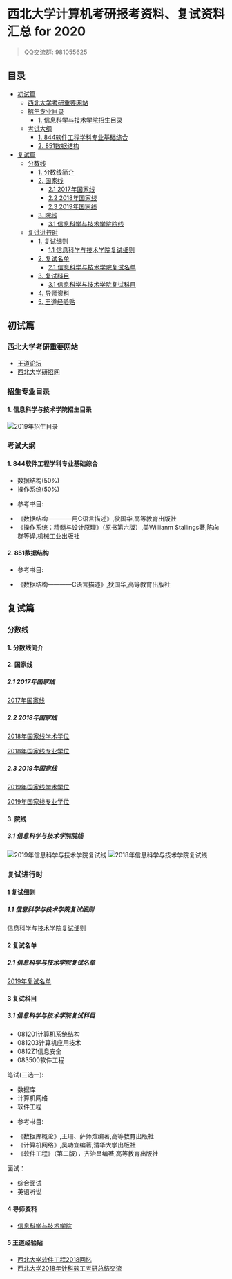 # 西北大学计算机考研报考资料、复试资料汇总 for 2020
>QQ交流群: 981055625

## 目录
* [初试篇](#初试篇)
   * [西北大学考研重要网站](#西北大学考研重要网站)
   * [招生专业目录](#招生专业目录)
       * [1. 信息科学与技术学院招生目录](#1-信息科学与技术学院招生目录)
    * [考试大纲](#考试大纲)
       * [1. 844软件工程学科专业基础综合](#1-844软件工程学科专业基础综合)
       * [2. 851数据结构](#2-851数据结构)
* [复试篇](#复试篇)
   * [分数线](#分数线)
       * [1. 分数线简介](#1-分数线简介)
       * [2. 国家线](#2-国家线)
            * [2.1 2017年国家线](#21-2017年国家线)
            * [2.2 2018年国家线](#22-2018年国家线)
            * [2.3 2019年国家线](#23-2019年国家线)
       * [3. 院线](#3-院线)
            * [3.1 信息科学与技术学院院线](#31-信息科学与技术学院院线)
   * [复试进行时](#复试进行时)
       * [1. 复试细则](#1-复试细则)
            * [1.1 信息科学与技术学院复试细则](#11-信息科学与技术学院复试细则)
       * [2. 复试名单](#2-复试名单)
            * [2.1 信息科学与技术学院复试名单](#21-信息科学与技术学院复试名单)
       * [3. 复试科目](#3-复试科目)
            * [3.1 信息科学与技术学院复试科目](#31-信息科学与技术学院复试科目)
       * [4. 导师资料](#4-导师资料)
       * [5. 王道经验贴](#5-王道经验贴)

## 初试篇
### 西北大学考研重要网站
- [王道论坛](http://www.cskaoyan.com/forum.php?mod=forumdisplay&fid=291&filter=typeid&typeid=43)
- [西北大学研招网](http://yzb.nwu.edu.cn)

### 招生专业目录
#### 1. 信息科学与技术学院招生目录
![2019年招生目录](./西北大学/初试/西北大学计算机招生目录.jpg)

### 考试大纲
#### 1. 844软件工程学科专业基础综合
* 数据结构(50%)
* 操作系统(50%)
- 参考书目:
* 《数据结构————用C语言描述》,狄国华,高等教育出版社
* 《操作系统：精髓与设计原理》（原书第六版）,美Willianm Stallings著,陈向群等译,机械工业出版社

#### 2. 851数据结构
- 参考书目:
* 《数据结构————C语言描述》,狄国华,高等教育出版社

## 复试篇
### 分数线
#### 1. 分数线简介

#### 2. 国家线
##### 2.1 2017年国家线
[2017年国家线](https://yz.chsi.com.cn/kyzx/kydt/201703/20170315/1591016940.html)

##### 2.2 2018年国家线
[2018年国家线学术学位](https://yz.chsi.com.cn/kyzx/kp/201803/20180316/1670298651.html)

[2018年国家线专业学位](https://yz.chsi.com.cn/kyzx/kp/201803/20180316/1670298653.html)

##### 2.3 2019年国家线
[2019年国家线学术学位](https://yz.chsi.com.cn/kyzx/kp/201903/20190315/1772265280.html)

[2019年国家线专业学位](https://yz.chsi.com.cn/kyzx/kp/201903/20190315/1772265285.html)

#### 3. 院线
##### 3.1 信息科学与技术学院院线
![2019年信息科学与技术学院复试线](./西北大学/初试/2019西北大学复试线.jpg)
![2018年信息科学与技术学院复试线](./西北大学/初试/2018西北大学复试线.jpg)

### 复试进行时
#### 1 复试细则
##### 1.1 信息科学与技术学院复试细则
[信息科学与技术学院复试细则](http://ist.nwu.edu.cn/upload/appendix/149/2019-03-27_5c9aecb0e0a0e.pdf)

#### 2 复试名单
##### 2.1 信息科学与技术学院复试名单
[2019年复试名单](./西北大学/复试/2019年信息科学与技术学院硕士研究生复试工作方案.pdf)

#### 3 复试科目
##### 3.1 信息科学与技术学院复试科目

- 081201计算机系统结构
- 081203计算机应用技术
- 0812Z1信息安全
- 083500软件工程

笔试(三选一):
* 数据库
* 计算机网络
* 软件工程
- 参考书目:
* 《数据库概论》,王珊、萨师煊编著,高等教育出版社
* 《计算机网络》,吴功宜编著,清华大学出版社
* 《软件工程》（第二版），齐治昌编著,高等教育出版社

面试：
* 综合面试
* 英语听说

#### 4 导师资料
* [信息科学与技术学院](http://ist.nwu.edu.cn/home/index/articles/mid/5357.html)

#### 5 王道经验贴
* [西北大学软件工程2018回忆](http://www.cskaoyan.com/forum.php?mod=viewthread&tid=649853&fromuid=484376)
* [西北大学2018年计科软工考研总结交流](http://www.cskaoyan.com/forum.php?mod=viewthread&tid=649869&fromuid=484376)